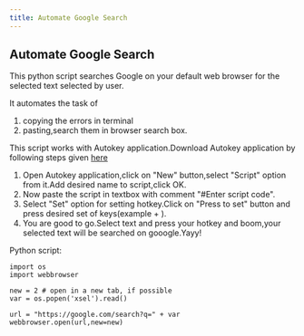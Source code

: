 ```yaml
---
title: Automate Google Search
---
```

## Automate Google Search

This python script searches Google on your default web browser for the selected text selected by user.

It automates the task of 
1. copying the errors in terminal 
2. pasting,search them in browser search box.

This script works with Autokey application.Download Autokey application by following steps given [here](https://askubuntu.com/questions/801164/how-do-install-autokey)

1. Open Autokey application,click on "New" button,select "Script" option from it.Add desired name to script,click OK.
2. Now paste the script in textbox with comment "#Enter script code".
3. Select "Set" option for setting hotkey.Click on "Press to set" button and press desired set of keys(example <ctrl> + <e>).
4. You are good to go.Select text and press your hotkey and boom,your selected text will be searched on gooogle.Yayy!

Python script:

```
import os
import webbrowser

new = 2 # open in a new tab, if possible
var = os.popen('xsel').read()

url = "https://google.com/search?q=" + var
webbrowser.open(url,new=new)
```
